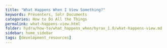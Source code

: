 ```yaml
---
title: "What Happens When I View Something?"
keywords: Presenters, Solr Documents
categories: How to Do All the Things
permalink: what-happens-view.html
folder: hydra/how-to/what_happens_when/hyrax_1.0/what-happens-view.md
sidebar: home_sidebar
tags: [development_resources]
---
```

